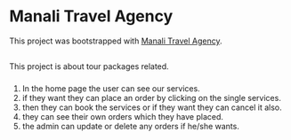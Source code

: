 # Manali Travel Agency

This project was bootstrapped with [Manali Travel Agency](https://manali-tourism-guide-2.web.app/).

## 

This project is about tour packages related.

### 

1. In the home page the user can see our services.
2. if they want they can place an order by clicking on the single services.
3. then they can book the services or if they want they can cancel it also.
4. they can see their own orders which they have placed.
5. the admin can update or delete any orders if he/she wants.

